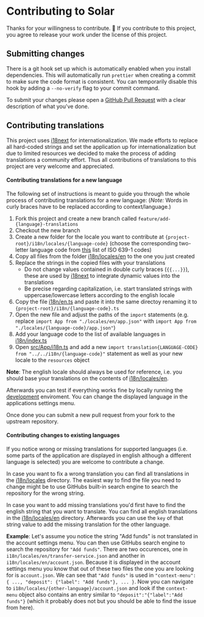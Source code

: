 # Contributing to Solar

Thanks for your willingness to contribute. 🙌
If you contribute to this project, you agree to release your work under the license of this project.

## Submitting changes

There is a git hook set up which is automatically enabled when you install dependencies. This will automatically run `prettier` when creating a commit to make sure the code format is consistent. You can temporarily disable this hook by adding a `--no-verify` flag to your commit command.

To submit your changes please open a [GitHub Pull Request](https://docs.github.com/en/free-pro-team@latest/github/collaborating-with-issues-and-pull-requests/creating-a-pull-request-from-a-fork) with a clear description of what you've done.

## Contributing translations

This project uses [i18next](https://www.i18next.com/) for internationalization. We made efforts to replace all hard-coded strings and set the application up for internationalization but due to limited resources we decided to make the process of adding translations a community effort. Thus all contributions of translations to this project are very welcome and appreciated.

#### Contributing translations for a new language

The following set of instructions is meant to guide you through the whole process of contributing translations for a new language: (_Note:_ Words in curly braces have to be replaced according to context/language.)

1. Fork this project and create a new branch called `feature/add-{language}-translations`
1. Checkout the new branch
1. Create a new folder for the locale you want to contribute at `{project-root}/i18n/locales/{language-code}` (choose the corresponding two-letter language code from [this](https://en.wikipedia.org/wiki/List_of_ISO_639-1_codes) list of ISO 639-1 codes)
1. Copy all files from the folder [i18n/locales/en](./i18n/locales/en) to the one you just created
1. Replace the strings in the copied files with your translations
   - Do not change values contained in double curly braces (`{{...}}`), these are used by [i18next](https://www.i18next.com/translation-function/interpolation) to integrate dynamic values into the translations
   - Be precise regarding capitalization, i.e. start translated strings with uppercase/lowercase letters according to the english locale
1. Copy the file [i18n/en.ts](./i18n/en.ts) and paste it into the same directoy renaming it to `{project-root}/i18n/{language-code}.ts`
1. Open the new file and adjust the paths of the `import` statements
   (e.g. replace `import App from "./locales/en/app.json"` with `import App from "./locales/{language-code}/app.json"`)
1. Add your language code to the list of available languages in [i18n/index.ts](./i18n/index.ts)
1. Open [src/App/i18n.ts](./src/App/i18n.ts) and add a new `import translation{LANGUAGE-CODE} from "../../i18n/{language-code}"` statement as well as your new locale to the `resources` object

**Note**: The english locale should always be used for reference, i.e. you should base your translations on the contents of [i18n/locales/en](./i18n/locales/en).

Afterwards you can test if everything works fine by locally running the [development](./README.md#development) enviroment.
You can change the displayed language in the applications settings menu.

Once done you can submit a new pull request from your fork to the upstream repository.

#### Contributing changes to existing languages

If you notice wrong or missing translations for supported languages (i.e. some parts of the application are displayed in english although a different language is selected) you are welcome to contribute a change.

In case you want to fix a wrong translation you can find all translations in the [i18n/locales](./i18n/locales) directory. The easiest way to find the file you need to change might be to use GitHubs built-in search engine to search the repository for the wrong string.

In case you want to add missing translations you'd first have to find the english string that you want to translate. You can find all english translations in the [i18n/locales/en](./i18n/locales/en) directory. Afterwards you can use the `key` of that string value to add the missing translation for the other language.

**Example**: Let's assume you notice the string "Add funds" is not translated in the account settings menu.
You can then use GitHubs search engine to search the repository for `"Add funds"`.
There are two occurences, one in `i18n/locales/en/transfer-service.json` and another in `i18n/locales/en/account.json`.
Because it is displayed in the account settings menu you know that out of these two files the one you are looking for is `account.json`.
We can see that `"Add funds"` is used in `"context-menu": { ..., "deposit": {"label": "Add funds"}, ... }`.
Now you can navigate to `i18n/locales/{other-language}/account.json` and look if the `context-menu` object also contains an entry similar to `"deposit":"{"label":"Add funds"}` (which it probably does not but you should be able to find the issue from here).
